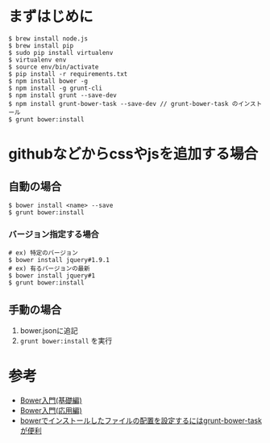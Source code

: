 # まずはじめに
```
$ brew install node.js
$ brew install pip
$ sudo pip install virtualenv
$ virtualenv env
$ source env/bin/activate
$ pip install -r requirements.txt
$ npm install bower -g
$ npm install -g grunt-cli
$ npm install grunt --save-dev
$ npm install grunt-bower-task --save-dev // grunt-bower-task のインストール
$ grunt bower:install
```

# githubなどからcssやjsを追加する場合
## 自動の場合
```
$ bower install <name> --save
$ grunt bower:install
```
### バージョン指定する場合
```
# ex) 特定のバージョン
$ bower install jquery#1.9.1
# ex) 有るバージョンの最新
$ bower install jquery#1
$ grunt bower:install
```

## 手動の場合
1. bower.jsonに追記
1. `grunt bower:install` を実行


# 参考
* [Bower入門(基礎編)](http://yosuke-furukawa.hatenablog.com/entry/2013/06/01/173308)
* [Bower入門(応用編)](http://yosuke-furukawa.hatenablog.com/entry/2013/06/04/085537)
* [bowerでインストールしたファイルの配置を設定するにはgrunt-bower-taskが便利](http://kyohei8.hatenablog.com/entry/2013/11/17/145316)
